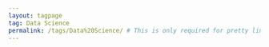 ```yaml
---
layout: tagpage
tag: Data Science
permalink: /tags/Data%20Science/ # This is only required for pretty links.
---
```

